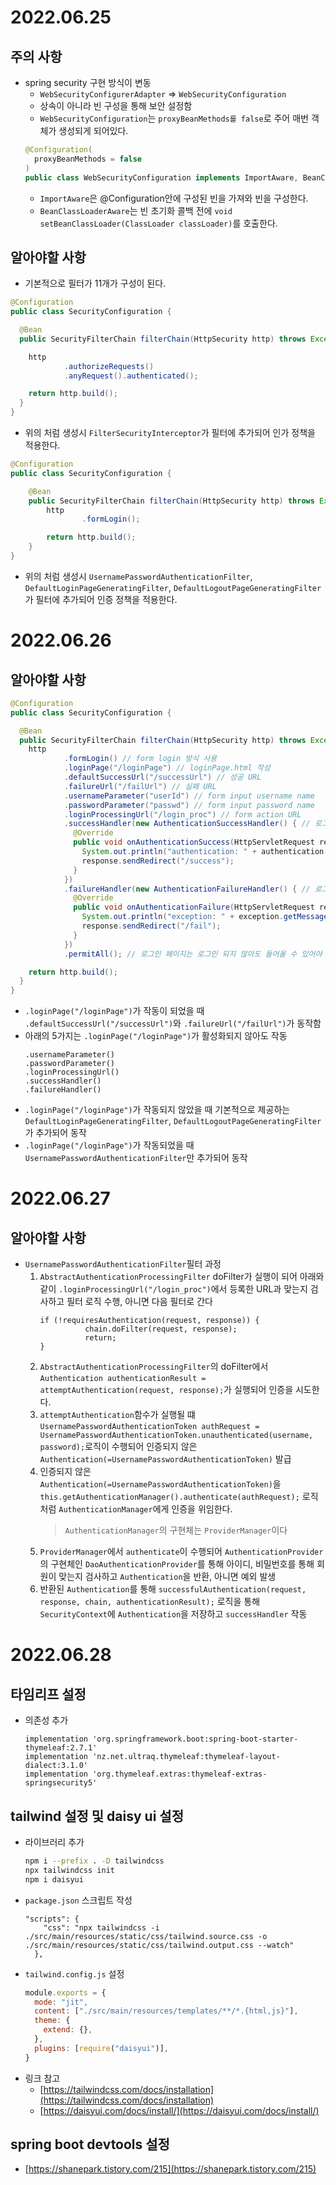 # 2022.06.25

## 주의 사항

- spring security 구현 방식이 변동
    - `WebSecurityConfigurerAdapter` => `WebSecurityConfiguration`
    - 상속이 아니라 빈 구성을 통해 보안 설정함
    - `WebSecurityConfiguration`는 `proxyBeanMethods를 false`로 주어 매번 객체가 생성되게 되어있다.
    ```java
    @Configuration(
      proxyBeanMethods = false
    )
    public class WebSecurityConfiguration implements ImportAware, BeanClassLoaderAware {}  
    ```
    - `ImportAware`은 @Configuration안에 구성된 빈을 가져와 빈을 구성한다. 
    - `BeanClassLoaderAware`는 빈 초기화 콜백 전에 `void setBeanClassLoader(ClassLoader classLoader)`를 호출한다.

## 알아야할 사항

- 기본적으로 필터가 11개가 구성이 된다.
```java
@Configuration
public class SecurityConfiguration {

  @Bean
  public SecurityFilterChain filterChain(HttpSecurity http) throws Exception {

    http
            .authorizeRequests()
            .anyRequest().authenticated();

    return http.build();
  }
}
```
- 위의 처럼 생성시 `FilterSecurityInterceptor`가 필터에 추가되어 인가 정책을 적용한다.

```java
@Configuration
public class SecurityConfiguration {

    @Bean
    public SecurityFilterChain filterChain(HttpSecurity http) throws Exception {
        http
                .formLogin();

        return http.build();
    }
}
```
- 위의 처럼 생성시 `UsernamePasswordAuthenticationFilter`, `DefaultLoginPageGeneratingFilter`, `DefaultLogoutPageGeneratingFilter`가 필터에 추가되어 인증 정책을 적용한다.


# 2022.06.26

## 알아야할 사항
```java
@Configuration
public class SecurityConfiguration {

  @Bean
  public SecurityFilterChain filterChain(HttpSecurity http) throws Exception {
    http
            .formLogin() // form login 방식 사용
            .loginPage("/loginPage") // loginPage.html 작성
            .defaultSuccessUrl("/successUrl") // 성공 URL
            .failureUrl("/failUrl") // 실패 URL
            .usernameParameter("userId") // form input username name
            .passwordParameter("passwd") // form input password name
            .loginProcessingUrl("/login_proc") // form action URL
            .successHandler(new AuthenticationSuccessHandler() { // 로그인이 성공했을 때
              @Override
              public void onAuthenticationSuccess(HttpServletRequest request, HttpServletResponse response, Authentication authentication) throws IOException, ServletException {
                System.out.println("authentication: " + authentication.getName());
                response.sendRedirect("/success");
              }
            })
            .failureHandler(new AuthenticationFailureHandler() { // 로그인이 실패했을 때
              @Override
              public void onAuthenticationFailure(HttpServletRequest request, HttpServletResponse response, AuthenticationException exception) throws IOException, ServletException {
                System.out.println("exception: " + exception.getMessage());
                response.sendRedirect("/fail");
              }
            })
            .permitAll(); // 로그인 페이지는 로그인 되지 않아도 들어올 수 있어야 되기 때문에 모두 인증 허용

    return http.build();
  }
}
```
 - `.loginPage("/loginPage")`가 작동이 되었을 때 `.defaultSuccessUrl("/successUrl")`와 `.failureUrl("/failUrl")`가 동작함
 - 아래의 5가지는 `.loginPage("/loginPage")`가 활성화되지 않아도 작동
    ```
    .usernameParameter()
    .passwordParameter()
    .loginProcessingUrl()
    .successHandler()
    .failureHandler()
    ```
 - `.loginPage("/loginPage")`가 작동되지 않았을 때 기본적으로 제공하는 `DefaultLoginPageGeneratingFilter`, `DefaultLogoutPageGeneratingFilter`가 추가되어 동작
 - `.loginPage("/loginPage")`가 작동되었을 때 `UsernamePasswordAuthenticationFilter`만 추가되어 동작

# 2022.06.27

## 알아야할 사항
 - `UsernamePasswordAuthenticationFilter`필터 과정
   1. `AbstractAuthenticationProcessingFilter` doFilter가 실행이 되어 아래와 같이 `.loginProcessingUrl("/login_proc")`에서 등록한 URL과 맞는지 검사하고 필터 로직 수행, 아니면 다음 필터로 간다
      ```
      if (!requiresAuthentication(request, response)) {
                chain.doFilter(request, response);
                return;
      }
      ```
   2. `AbstractAuthenticationProcessingFilter`의 doFilter에서 `Authentication authenticationResult = attemptAuthentication(request, response);`가 실행되어 인증을 시도한다.
   3. `attemptAuthentication`함수가 실행될 떄 `UsernamePasswordAuthenticationToken authRequest = UsernamePasswordAuthenticationToken.unauthenticated(username, password);`로직이 수행되어 인증되지 않은 `Authentication(=UsernamePasswordAuthenticationToken)` 발급
   4. 인증되지 않은 `Authentication(=UsernamePasswordAuthenticationToken)`을 `this.getAuthenticationManager().authenticate(authRequest);` 로직처럼 `AuthenticationManager`에게 인증을 위임한다.
      > `AuthenticationManager`의 구현체는 `ProviderManager`이다
   5. `ProviderManager`에서 `authenticate`이 수행되어 `AuthenticationProvider`의 구현체인 `DaoAuthenticationProvider`를 통해 아이디, 비밀번호를 통해 회원이 맞는지 검사하고 `Authentication`을 반환, 아니면 예외 발생 
   6. 반환된 `Authentication`를 통해  `successfulAuthentication(request, response, chain, authenticationResult);` 로직을 통해 `SecurityContext`에 `Authentication`을 저장하고 `successHandler` 작동 

# 2022.06.28

## 타임리프 설정
 - 의존성 추가
    ```
    implementation 'org.springframework.boot:spring-boot-starter-thymeleaf:2.7.1'
    implementation 'nz.net.ultraq.thymeleaf:thymeleaf-layout-dialect:3.1.0'
    implementation 'org.thymeleaf.extras:thymeleaf-extras-springsecurity5'
    ```
## tailwind 설정 및 daisy ui 설정
 - 라이브러리 추가
    ```bash
    npm i --prefix . -D tailwindcss
    npx tailwindcss init
    npm i daisyui
    ```
 - `package.json` 스크립트 작성
    ```
    "scripts": {
        "css": "npx tailwindcss -i ./src/main/resources/static/css/tailwind.source.css -o ./src/main/resources/static/css/tailwind.output.css --watch"
      },
    ```
 - `tailwind.config.js` 설정
    ```js
    module.exports = {
      mode: "jit",
      content: ["./src/main/resources/templates/**/*.{html,js}"],
      theme: {
        extend: {},
      },
      plugins: [require("daisyui")],
    }
    ```
 - 링크 참고
   - [https://tailwindcss.com/docs/installation](https://tailwindcss.com/docs/installation)
   - [https://daisyui.com/docs/install/](https://daisyui.com/docs/install/)

## spring boot devtools 설정
 - [https://shanepark.tistory.com/215](https://shanepark.tistory.com/215)